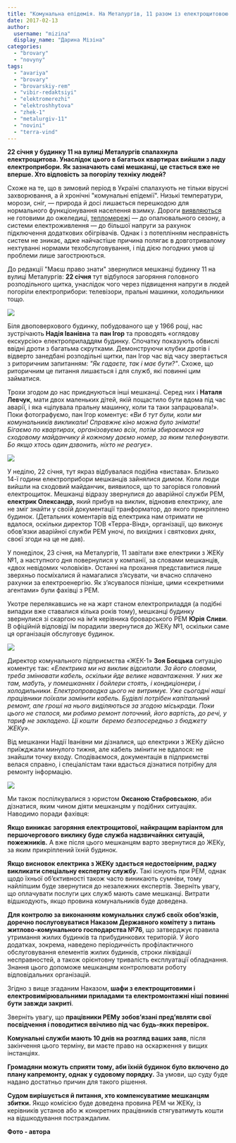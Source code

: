 ```yaml
---
title: "Комунальна епідемія. На Металургів, 11 разом із електрощитовою згоріла техніка мешканців"
date: 2017-02-13
author: 
  username: "mizina"
  display_name: "Дарина Мізіна"
categories: 
  - "brovary"
  - "novyny"
tags: 
  - "avariya"
  - "brovary"
  - "brovarskiy-rem"
  - "vibir-redaktsiyi"
  - "elektromerezhi"
  - "elektroshhytova"
  - "zhek-1"
  - "metalurgiv-11"
  - "novini"
  - "terra-vind"
---
```


**22 січня у будинку 11 на вулиці Металургів спалахнула електрощитова. Унаслідок цього в багатьох квартирах вийшли з ладу електроприбори. Як зазначають самі мешканці, це стається вже не вперше. Хто відповість за погорілу техніку людей?**

Схоже на те, що в зимовий період в Україні спалахують не тільки вірусні захворювання, а й хронічні "комунальні епідемії". Низькі температури, морози, сніг, — природа й досі лишається перешкодою для нормального функціонування населення взимку. Дороги [виявляються](https://mpz.brovary.org/zasnizheni-brovary-yak-chystyat-misto-fotoreportazh/) не готовими до ожеледиці, [тепломережі](https://mpz.brovary.org/brovary-na-dobu-lyshylys-bez-vody-ta-opalennya-cherez-proryv-kanalizatsijnogo-kolektora-komunalnyky/) — до опалювального сезону, а системи електроживлення — до більшої напруги за рахунок підключення додаткових обігрівачів. Однак і з потеплінням несправність систем не зникає, адже найчастіше причина полягає в довготривалому нехтуванні нормами техобслуговування, і під дією погодних умов ці проблеми лише загострюються.

До редакції "Маєш право знати" звернулися мешканці будинку 11 на вулиці Металургів: **22 січня** тут відбулося загоряння головного розподільного щитка, унаслідок чого через підвищення напруги в людей погоріли електроприбори: телевізори, пральні машинки, холодильники тощо.

[![](https://mpz.brovary.org/wp-content/uploads/2017/02/metalurgiv11-4.jpg)](https://mpz.brovary.org/wp-content/uploads/2017/02/metalurgiv11-4.jpg)

Біля двоповерхового будинку, побудованого ще у 1966 році, нас зустрічають **Надія Іванівна** та **пан Ігор** та проводять «оглядову екскурсію» електроприладдям будинку. Спочатку показують обвислі ввідні дроти з багатьма скрутками. Демонструючи клубки дротів і відверто занедбані розподільні щитки, пан Ігор час від часу звертається з риторичним запитанням: _"Як гадаєте, так і має бути?"_. Схоже, що риторичним це питання лишається і для служб, які повинні цим займатися.

Трохи згодом до нас приєднуються інші мешканці. Серед них і **Наталя Левчук**, мати двох маленьких дітей, якій пощастило бути вдома під час аварії, і яка «цілувала пральну машинку, коли та таки запрацювала!». Поки фотографуємо, пан Ігор коментує: _«Ви б тут були, коли ми комунальників викликали! Справжнє кіно можна було знімати! Бігаємо по квартирах, організовуємо всіх, потім збираємося на сходовому майданчику й кожному даємо номер, за яким телефонувати. Бо якщо хтось один дзвонить, ніхто не реагує»_.

[![](https://mpz.brovary.org/wp-content/uploads/2017/02/metalurgiv11-3.jpg)](https://mpz.brovary.org/wp-content/uploads/2017/02/metalurgiv11-3.jpg)

У неділю, 22 січня, тут якраз відбувалася подібна «вистава». Близько 14-ї години електроприбори мешканців зайнялися димом. Коли люди вийшли на сходовий майданчик, виявилося, що то загорівся головний електрощиток. Мешканці відразу звернулися до аварійної служби РЕМ, **електрик Олександр,** який прибув на виклик, відновив електрику, але не зміг знайти у своїй документації транформатор, до якого прикріплено будинок. (Детальних коментарів від електрика нам отримати не вдалося, оскільки директор ТОВ «Терра-Вінд», організації, що виконує обов’язки аварійної служби РЕМ уночі, по вихідних і святкових днях, своєї згоди на це не дав).

У понеділок, 23 січня, на Металургів, 11 завітали вже електрики з ЖЕКу №1, а наступного дня повернулися у компанії, за словами мешканців, «двох невідомих чоловіків». Останні на прохання представитися лише зверхньо посміхалися й намагалися з’ясувати, чи вчасно сплачено рахунки за електроенергію. Як з’ясувалося пізніше, цими «секретними агентами» були фахівці з РЕМ.

Укотре перелякавшись не на жарт станом електроприладдя (а подібні випадки вже ставалися кілька років тому), мешканці будинку звернулися зі скаргою на ім’я керівника броварського РЕМ **Юрія** **Сливи**. В офіційній відповіді їм порадили звернутися до ЖЕКу №1, оскільки саме ця організація обслуговує будинок.

[![](https://mpz.brovary.org/wp-content/uploads/2017/02/metalurgiv11-1.jpg)](https://mpz.brovary.org/wp-content/uploads/2017/02/metalurgiv11-1.jpg)

Директор комунального підприємства «ЖЕК-1» **Зоя Боєцька** ситуацію коментує так: _«Електрика ми на виклик відсилали. За його словами, треба змінювати кабель, оскільки йде велике навантаження. У них же там, мабуть, у помешканнях і бойлери стоять, і кондиціонери, і холодильники. Електропроводка цього не витримує. Уже сьогодні наші працівники поїхали замінити кабель. Будівлі потрібен капітальний ремонт, але гроші на нього виділяються за згодою міськради. Поки цього не сталося, ми робимо ремонт поточний, його вартість, до речі, у тариф не закладено. Ці кошти  беремо безпосередньо з бюджету ЖЕКу»._

Від мешканки Надії Іванівни ми дізналися, що електрики з ЖЕКу дійсно приїжджали минулого тижня, але кабель змінити не вдалося: не знайшли точку входу. Сподіваємося, документація в підприємстві велася справно, і спеціалістам таки вдасться дізнатися потрібну для ремонту інформацію.

[![](https://mpz.brovary.org/wp-content/uploads/2017/02/metalurgiv11-2.jpg)](https://mpz.brovary.org/wp-content/uploads/2017/02/metalurgiv11-2.jpg)

Ми також поспілкувалися з юристом **Оксаною Стабровською**, аби дізнатися, яким чином діяти мешканцям у подібних ситуаціях. Наводимо поради фахівця:

**Якщо виникає загоряння електрощитової, найкращим варіантом для першочергового виклику буде служба надзвичайних ситуацій, пожежників.** А вже після цього мешканцям варто звернутися до ЖЕКу, за яким прикріплений їхній будинок.

**Якщо висновок електрика з ЖЕКу здається недостовірним, раджу викликати спеціальну експертну службу.** Такі існують при РЕМ, однак щодо їхньої об’єктивності також часто виникають сумніви, тому найліпшим буде звернутися до незалежних експертів. Зверніть увагу, що оплачувати послуги цих служб мають саме мешканці. Витрати відшкодують, якщо провина комунальників буде доведена.

**Для контролю за виконанням комунальних служб своїх обов’язків, доречно послуговуватися Наказом Державного комітету з питань житлово-комунального господарства №76**, що затверджує правила утримання жилих будинків та прибудинкових територій. У його додатках, зокрема, наведено періодичність профілактичного обслуговування елементів жилих будинків, строки ліквідації несправностей, а також орієнтовну тривалість експлуатації обладнання. Знання цього допоможе мешканцям контролювати роботу відповідальних організацій.

Згідно з вище згаданим Наказом, **шафи з електрощитовими і електровимірювальними приладами та електромонтажні ніші повинні бути завжди закриті**.

Зверніть увагу, що **працівники РЕМу зобов’язані пред’являти свої посвідчення і поводитися ввічливо під час будь-яких перевірок.**

**Комунальні служби мають 10 днів на розгляд ваших заяв**, після закінчення цього терміну, ви маєте право на оскарження у вищих інстанціях.

**Громадяни можуть сприяти тому, аби їхній будинок було включено до плану капремонту, однак у судовому порядку.** За умови, що суду буде надано достатньо причин для такого рішення.

**Судом вирішується й питання, хто компенсуватиме мешканцям збитки.** Якщо комісією буде доведена провина РЕМ чи ЖЕКу, із керівників установ або ж конкретних працівників стягуватимуть кошти на відшкодування постраждалим.

**Фото - автора**
